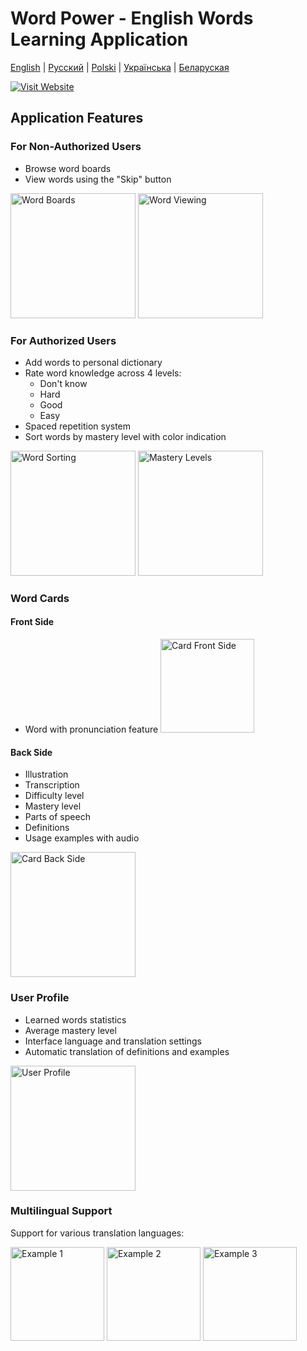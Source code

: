 # Word Power - English Words Learning Application

[English](README.md) | [Русский](README.ru.md) | [Polski](README.pl.md) | [Українська](README.ua.md) | [Беларуская](README.by.md)

[![Visit Website](https://img.shields.io/badge/website-word--power-blue)](https://word-power-mu.vercel.app/)

## Application Features

### For Non-Authorized Users

- Browse word boards
- View words using the "Skip" button

<img src="https://github.com/user-attachments/assets/13cb2370-4acb-4758-91c6-d4f54fcc88cd" width="200" alt="Word Boards">
<img src="https://github.com/user-attachments/assets/3b80d1bc-3529-4b6b-b446-e55dd30d9274" width="200" alt="Word Viewing">

### For Authorized Users

- Add words to personal dictionary
- Rate word knowledge across 4 levels:
  - Don't know
  - Hard
  - Good
  - Easy
- Spaced repetition system
- Sort words by mastery level with color indication

<img src="https://github.com/user-attachments/assets/df5c97a7-fb2b-4904-bfcf-0437aabbdae2" width="200" alt="Word Sorting">
<img src="https://github.com/user-attachments/assets/8dacf105-e5ff-4485-90d1-c1a3ae6dc38a" width="200" alt="Mastery Levels">

### Word Cards

#### Front Side

- Word with pronunciation feature
  <img src="https://github.com/user-attachments/assets/2cdf48c8-8cb2-4657-bd59-3034efd75a46" width="150" alt="Card Front Side">

#### Back Side

- Illustration
- Transcription
- Difficulty level
- Mastery level
- Parts of speech
- Definitions
- Usage examples with audio

<img src="https://github.com/user-attachments/assets/3cc9dd9e-350b-49d9-8c1a-0889b69e0cf6" width="200" alt="Card Back Side">

### User Profile

- Learned words statistics
- Average mastery level
- Interface language and translation settings
- Automatic translation of definitions and examples

<img src="https://github.com/user-attachments/assets/79b2b571-1742-4738-8442-cb45c48be53d" width="200" alt="User Profile">

### Multilingual Support

Support for various translation languages:

<img src="https://github.com/user-attachments/assets/e85d2ea5-c3e1-42aa-886f-c6c798499cae" width="150" alt="Example 1">
<img src="https://github.com/user-attachments/assets/96922beb-6b0f-402d-8934-c7d2f265f890" width="150" alt="Example 2">
<img src="https://github.com/user-attachments/assets/3c936a35-bf21-4170-b8f0-759dd108631a" width="150" alt="Example 3">
